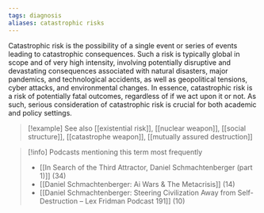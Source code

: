 ```yaml
---
tags: diagnosis
aliases: catastrophic risks
---
```


Catastrophic risk is the possibility of a single event or series of events leading to catastrophic consequences. Such a risk is typically global in scope and of very high intensity, involving potentially disruptive and devastating consequences associated with natural disasters, major pandemics, and technological accidents, as well as geopolitical tensions, cyber attacks, and environmental changes. In essence, catastrophic risk is a risk of potentially fatal outcomes, regardless of if we act upon it or not. As such, serious consideration of catastrophic risk is crucial for both academic and policy settings.

> [!example] See also
> [[existential risk]], [[nuclear weapon]], [[social structure]], [[catastrophe weapon]], [[mutually assured destruction]]

> [!info] Podcasts mentioning this term most frequently
> * [[In Search of the Third Attractor, Daniel Schmachtenberger (part 1)]] (34)
> * [[Daniel Schmachtenberger: Ai Wars & The Metacrisis]] (14)
> * [[Daniel Schmachtenberger: Steering Civilization Away from Self-Destruction – Lex Fridman Podcast 191]] (10)